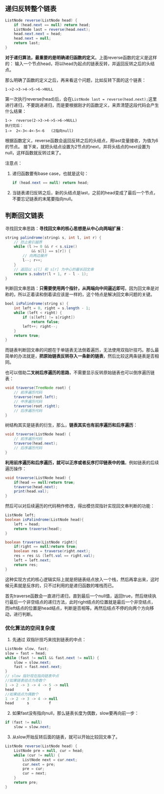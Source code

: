 ## 递归反转整个链表
```java
ListNode reverse(ListNode head) {
    if (head.next == null) return head;
    ListNode last = reverse(head.next);
    head.next.next = head;
    head.next = null;
    return last;
}
```
**对于递归算法，最重要的是明确递归函数的定义**。上面reverse函数的定义是这样的：
输入一个节点head，将以head为起点的链表反转，并返回反转之后的头结点。

那么明确了函数的定义之后，再来看这个问题，比如反转下面的这个链表：
```
1->2->3->4->5->6->NULL
```
第一次执行reverse(head)后，会在``ListNode last = reverse(head.next);``这里进行递归，不要跳进递归，而是要根据刚才的函数定义，来弄清楚这段代码会产生什么结果：
```
1->  reverse(2->3->4->5->6->NULL)
执行完后：
1->  2<-3<-4<-5<-6   (2指向null)
```
根据函数定义，reverse函数会返回反转之后的头结点，用last变量接收，为值为6的节点。
接下来，就把头结点设置为2节点的next，并将头结点的next设置为null，这样函数就反转过来了。

注意点：
1. 递归函数要有base case，也就是这句：
    ```java
    if (head.next == null) return head;
    ```
2. 当链表递归反转之后，新的头结点是last，之前的head变成了最后一个节点，不要忘记链表的末尾要指向null。

## 判断回文链表
寻找回文串思路：**寻找回文串的核心思想是从中心向两端扩展**：
```java
string palindrome(string& s, int l, int r) {
    // 防止索引越界
    while (l >= 0 && r < s.size()
            && s[l] == s[r]) {
        // 向两边展开
        l--; r++;
    }
    // 返回以 s[l] 和 s[r] 为中心的最长回文串
    return s.substr(l + 1, r - l - 1);
}
```
判断回文串思路：**只需要使用两个指针，从两端向中间逼近即可**。因为回文串是对称的，所以正着读和倒着读应该是一样的，这个特点是解决回文串问题的关键。
```java
bool isPalindrome(string s) {
    int left = 0, right = s.length - 1;
    while (left < right) {
        if (s[left] != s[right])
            return false;
        left++; right--;
    }
    return true;
}
```
而链表判断回文串的问题在于单链表无法倒着遍历，无法使用双指针技巧。那么最简单的办法就是，**把原始链表反转存入一条新的链表**，然后比较这两条链表是否相同。

也可以借助**二叉树后序遍历的思路**，不需要显示反转原始链表也可以倒序遍历链表：
```java
void traverse(TreeNode root) {
    // 前序遍历代码
    traverse(root.left);
    // 中序遍历代码
    traverse(root.right);
    // 后序遍历代码
}
```
树结构其实是链表的衍生，那么，**链表其实也有前序遍历和后序遍历**：
```java
void traverse(ListNode head) {
    // 前序遍历代码
    traverse(head.next);
    // 后序遍历代码
}
```
**利用前序遍历和后序遍历，就可以正序或者反序打印链表中的值**。例如链表的后续遍历操作：
```java
void traverse(ListNode head) {
    if(head == null)return true;
    traverse(head.next);
    print(head.val);
}
```
然后可以对后续遍历的代码稍作修改，得出模仿双指针实现回文串判断的功能：
```java
ListNode left;
boolean isPalindrome(ListNode head){
    left = head;
    return traverse(head);
}

boolean traverse(ListNode right){
    if(right == null)return true;
    boolean res = traverse(right.next);
    res = res && (left.val == right.val);
    left = left.next;
    return res;
}
```
这种实现方式的核心逻辑实际上就是把链表结点放入一个栈，然后再拿出来，这时候元素就是反序的，只不过利用的是递归函数的堆栈而已。

首先traverse函数会一直进行递归，直到最后一个null值，返回true，然后继续执行最后一个非空结点的递归方法，此时right结点的位置就是最后一个非空结点，而left结点的位置是head结点，判断是否相等。再然后结点不停的向两个方向移动，进行判断。

### 优化算法的空间复杂度
1. 先通过 双指针技巧来找到链表的中点：
```java
ListNode slow, fast;
slow = fast = head;
while (fast != null && fast.next != null) {
    slow = slow.next;
    fast = fast.next.next;
}
// slow 指针现在指向链表中点
//如果链表结点为奇数个
1 -> 2 -> 3 -> 4 -> 5 -> null
head      s         f
//如果结点为偶数个
1 -> 2 -> 3 -> 4 -> null
head      s         f
```
2. 如果fast没有指向null，那么链表长度为偶数，slow要再向前一步：
```java
if (fast != null)
    slow = slow.next;
```
3. 从slow开始反转后面的链表，就可以开始比较回文串了。
```java
ListNode reverse(ListNode head) {
    ListNode pre = null, cur = head;
    while (cur != null) {
        ListNode next = cur.next;
        cur.next = pre;
        pre = cur;
        cur = next;
    }
    return pre;
}
```